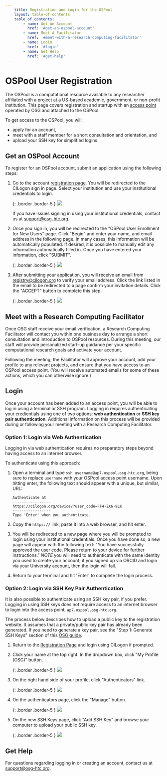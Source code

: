 ```yaml
---
    title: Registration and Login for the OSPool
    layout: table-of-contents
    table_of_contents:
        - name: Get An Account
          href: '#get-an-ospool-account'
        - name: Meet A Facilitator
          href: '#meet-with-a-research-computing-facilitator'
        - name: Login
          href: '#login'
        - name: Get Help
          href: '#get-help'
---
```


# OSPool User Registration

The OSPool is a computational resource available to any researcher affiliated with a project
at a US-based academic, government, or non-profit institution.  This page covers registration
and startup with an [access point](/services/access-point.html) operated by OSG and attached
to the OSPool.

To get access to the OSPool, you will:
* apply for an account,
* meet with a staff member for a short consultation and orientation, and
* upload your SSH key for simplified logins.

## Get an OSPool Account
To register for an OSPool account, submit an application using the following steps:

1. Go to the account [registration page](https://registry.cilogon.org/registry/co_petitions/start/coef:211). You will be redirected to the CILogon sign in page. Select your institution and use your institutional credentials to login.
   
   {: .border .border-5 }
   <img src="{{ '/assets/images/cilogon.png' | relative_url }}" class="img-fluid"/>
   
   If you have issues signing in using your institutional credentials, contact us at [support@osg-htc.org](mailto:support@osg-htc.org).


1. Once you sign in, you will be redirected to the "OSPool User Enrollment for New Users" page. Click "Begin" and enter your name, and email address in the following page. In many cases, this information will be automatically populated. If desired, it is possible to manually edit any information automatically filled in. Once you have entered your information, click "SUBMIT".

   {: .border .border-5 }
   <img src="{{ '/assets/images/comanage-enrollment-form.png' | relative_url }}" class="img-fluid"/>


1. After submitting your application, you will receive an email from [registry@cilogon.org](mailto:registry@cilogon.org) to verify your email address. Click the link listed in the email to be redirected to a page confirm your invitation details. Click the "ACCEPT" button to complete this step.

   {: .border .border-5 }
   <img src="{{ '/assets/images/comanage-email-verification-form.png' | relative_url }}" class="img-fluid"/>

## Meet with a Research Computing Facilitator

Once OSG staff receive your email verification, a Research Computing Facilitator will contact you within one business day to arrange a short consultation and introduction to OSPool resources. During this meeting, our staff will provide personalized start-up guidance per your specific computational research goals and activate your account.

Following the meeting, the Facilitator will approve your account, add your profile to any relevant projects, and ensure that you have access to an OSPool access point. (You will receive automated emails for some of these actions, which you can otherwise ignore.)


## Login

Once your account has been added to an access point, you will be able to log in using a terminal or SSH program. Logging in requires authenticating your credientials using one of two options: __web authentication__ or __SSH key pair authentication__. Additional information on this process will be provided during or following your meeting with a Research Computing Facilitator.


### Option 1: Login via Web Authentication

Logging in via web authentication requires no preparatory steps beyond having access to an internet browser. 

To authenticate using this approach: 

1. Open a terminal and type `ssh username@ap7.ospool.osg-htc.org`, being sure to replace `username` with your OSPool access point username. Upon hitting enter, the following text should appear with a unique, but similar, URL: 

   ```
   Authenticate at
   -----------------
   https://cilogon.org/device/?user_code=FF4-ZX6-9LK
   -----------------
   Type 'Enter' when you authenticate.
   ```

2. Copy the `https://` link, paste it into a web browser, and hit enter.  

3. You will be redirected to a new page where you will be prompted to login using your institutional credentials. Once you have done so, a new page will appear with the following text: "You have successfully approved the user code. Please return to your device for further instructions."  *NOTE* you will need to authenticate with the same identity you used to create your account; if you signed up via ORCID and login via your University account, then the login will fail.

4. Return to your terminal and hit 'Enter' to complete the login process. 


### Option 2: Login via SSH Key Pair Authentication

It is also possible to authenticate using an SSH key pair, if you prefer. Logging in using SSH keys does not require access to an internet browser to login into the access point, `ap7.ospool.osg-htc.org`. 

The process below describes how to upload a public key to the registration website. It assumes that a private/public key pair has already been generated. If you need to generate a key pair, see the "Step 1: Generate SSH Keys" section of this [OSG guide](https://support.opensciencegrid.org/support/solutions/articles/12000027675-generate-ssh-keys-and-activate-your-osg-login). 

1. Return to the [Registration Page](https://registry.cilogon.org/registry/co_petitions/start/coef:263) and login using CILogon if prompted.

1. Click your name at the top right. In the dropdown box, click "My Profile (OSG)" button.

   {: .border .border-5 }
   <img src="{{ '/assets/images/ssh-homepage-dropdown.png' | relative_url }}" class="img-fluid"/>

1. On the right hand side of your profile, click "Authenticators" link.

   {: .border .border-5 }
   <img src="{{ '/assets/images/ssh-edit-profile.png' | relative_url }}" class="img-fluid"/>

1. On the authenticators page, click the "Manage" button.

   {: .border .border-5 }
   <img src="{{ '/assets/images/ssh-authenticator-select.png' | relative_url }}" class="img-fluid"/>

1. On the new SSH Keys page, click "Add SSH Key" and browse your computer to upload your public SSH key.
   
   {: .border .border-5 }
   <img src="{{ '/assets/images/ssh-key-list.png' | relative_url }}" class="img-fluid"/>


## Get Help

For questions regarding logging in or creating an account, contact us at [support@osg-htc.org](mailto:support@osg-htc.org).

